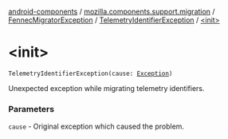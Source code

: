 [android-components](../../../index.md) / [mozilla.components.support.migration](../../index.md) / [FennecMigratorException](../index.md) / [TelemetryIdentifierException](index.md) / [&lt;init&gt;](./-init-.md)

# &lt;init&gt;

`TelemetryIdentifierException(cause: `[`Exception`](https://developer.android.com/reference/java/lang/Exception.html)`)`

Unexpected exception while migrating telemetry identifiers.

### Parameters

`cause` - Original exception which caused the problem.